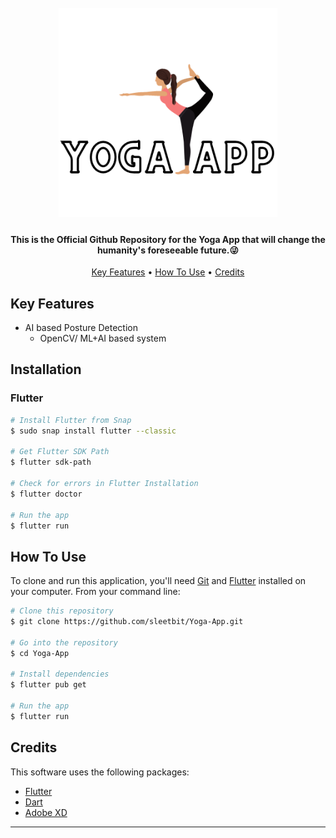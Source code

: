 <h1 align="center">
  <br>
  <a href="./assets/logo.png" alt="Yoga App">
    <img src="./assets/logo.png" alt="Yoga App" width="350">
  </a>
</h1>

<h4 align="center">
This is the Official Github Repository for the Yoga App that will change the humanity's foreseeable future.😜
</h4>

<p align="center">
  <a href="#key-features">Key Features</a> •
  <a href="#how-to-use">How To Use</a> •
  <a href="#credits">Credits</a>
</p>

## Key Features

* AI based Posture Detection
  - OpenCV/ ML+AI based system

## Installation

### Flutter ###
```bash
# Install Flutter from Snap
$ sudo snap install flutter --classic

# Get Flutter SDK Path
$ flutter sdk-path

# Check for errors in Flutter Installation
$ flutter doctor

# Run the app
$ flutter run
```

## How To Use

To clone and run this application, you'll need [Git](https://github.com) and [Flutter](https://flutter.dev) installed on your computer. From your command line:

```bash
# Clone this repository
$ git clone https://github.com/sleetbit/Yoga-App.git

# Go into the repository
$ cd Yoga-App

# Install dependencies
$ flutter pub get

# Run the app
$ flutter run
```

## Credits

This software uses the following packages:

- [Flutter](https://flutter.dev)
- [Dart](https://dart.dev)
- [Adobe XD](https://www.adobe.com/in/products/xd.html)

---
